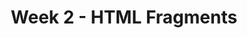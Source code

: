---
toc: true
layout: post
description: HTML fragments are portions of code used in a greater coding system that enable functionality specific to the current page.  Fragments in HTML are a way to abstract complexity.  The greater coding system we use is GitHub Pages which uses Jekyll and Liquid to build and programmatically construct fragments into the larger web site.
categories: [weeks]
title:  Week 2 - HTML Fragments
---